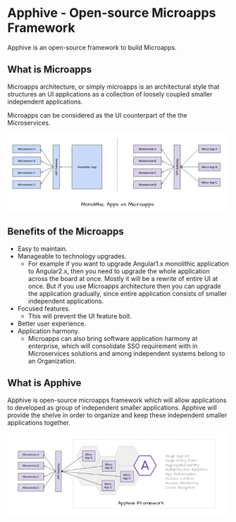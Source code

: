 # Apphive - Open-source Microapps Framework

Apphive is an open-source framework to build Microapps.

## What is Microapps

Microapps architecture, or simply microapps is an architectural style that structures an UI applications as a collection of loosely coupled smaller independent applications.  

Microapps can be considered as the UI counterpart of the the Microservices.
   
![Monolithic vs Microapps](./docs/images/monolithic_vs_microapps.png)

## Benefits of the Microapps

 * Easy to maintain.
 * Manageable to technology upgrades. 
    - For example if you want to upgrade Angular1.x monolithic application to Angular2.x, then you need to upgrade the whole application across the board at once. Mostly it will be a rewrite of entire UI at once. But if you use Microapps architecture then you can upgrade the application gradually, since entire application consists of smaller independent applications.
 * Focused features.
   - This will prevent the UI feature bolt.
 * Better user experience.
 * Application harmony.
   - Microapps can also bring software application harmony at enterprise, which will consolidate SSO requirement with in Microservices solutions and among independent systems belong to an Organization.

## What is Apphive

Apphive is open-source microapps framework which will allow applications to developed as group of independent smaller applications. Apphive will provide the shelve in order to organize and keep these independent smaller applications together.

![Monolithic vs Microapps](./docs/images/apphive_overview.png)
